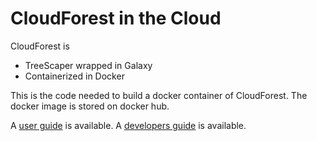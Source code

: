 # CloudForest in the Cloud

CloudForest is
- TreeScaper wrapped in Galaxy
- Containerized in Docker

This is the code needed to build a docker container of CloudForest. The docker image is stored on docker hub.

A [user guide](guides/cloudforest_guide.html) is available.
A [developers guide](guides/cloudforest_dev_guide.html) is available.
